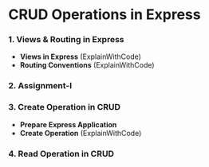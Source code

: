 # CRUD Operations in Express

### 1. Views & Routing in Express
- **Views in Express** (ExplainWithCode)
- **Routing Conventions** (ExplainWithCode)
### 2. Assignment-I
### 3. Create Operation in CRUD
- **Prepare Express Application**
- **Create Operation** (ExplainWithCode)
### 4. Read Operation in CRUD

